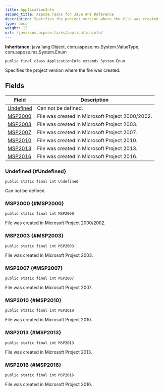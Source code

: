 ```yaml
---
title: ApplicationInfo
second_title: Aspose.Tasks for Java API Reference
description: Specifies the project version where the file was created.
type: docs
weight: 12
url: /java/com.aspose.tasks/applicationinfo/
---
```


**Inheritance:**
java.lang.Object, com.aspose.ms.System.ValueType, com.aspose.ms.System.Enum
```
public final class ApplicationInfo extends System.Enum
```

Specifies the project version where the file was created.
## Fields

| Field | Description |
| --- | --- |
| [Undefined](#Undefined) | Can not be defined. |
| [MSP2000](#MSP2000) | File was created in Microsoft Project 2000/2002. |
| [MSP2003](#MSP2003) | File was created in Microsoft Project 2003. |
| [MSP2007](#MSP2007) | File was created in Microsoft Project 2007. |
| [MSP2010](#MSP2010) | File was created in Microsoft Project 2010. |
| [MSP2013](#MSP2013) | File was created in Microsoft Project 2013. |
| [MSP2016](#MSP2016) | File was created in Microsoft Project 2016. |
### Undefined {#Undefined}
```
public static final int Undefined
```


Can not be defined.

### MSP2000 {#MSP2000}
```
public static final int MSP2000
```


File was created in Microsoft Project 2000/2002.

### MSP2003 {#MSP2003}
```
public static final int MSP2003
```


File was created in Microsoft Project 2003.

### MSP2007 {#MSP2007}
```
public static final int MSP2007
```


File was created in Microsoft Project 2007.

### MSP2010 {#MSP2010}
```
public static final int MSP2010
```


File was created in Microsoft Project 2010.

### MSP2013 {#MSP2013}
```
public static final int MSP2013
```


File was created in Microsoft Project 2013.

### MSP2016 {#MSP2016}
```
public static final int MSP2016
```


File was created in Microsoft Project 2016.

